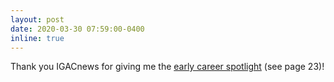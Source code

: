 ```yaml
---
layout: post
date: 2020-03-30 07:59:00-0400
inline: true
---
```


Thank you IGACnews for giving me the [early career spotlight](https://igacproject.org/sites/default/files/2020-03/Issue_66_Mar_2020.pdf) (see page 23)!
